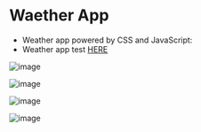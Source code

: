 # Waether App

- Weather app powered by CSS and JavaScript:
- Weather app test <a target="_blank" href="https://w3ssfs.github.io/Pokedex/">HERE</a>

![image](https://user-images.githubusercontent.com/85897421/201488450-ba2b8e4d-9c9c-4084-9639-122098ec56c7.png)

![image](https://user-images.githubusercontent.com/85897421/201488461-eed170d4-99ae-462d-8afe-074cea3f0a49.png)

![image](https://user-images.githubusercontent.com/85897421/201488475-fc1e53a6-3667-4838-bb61-61419fcfad0f.png)

![image](https://user-images.githubusercontent.com/85897421/201488487-628cb80e-fd83-4dc0-b444-34cd56fe7875.png)
